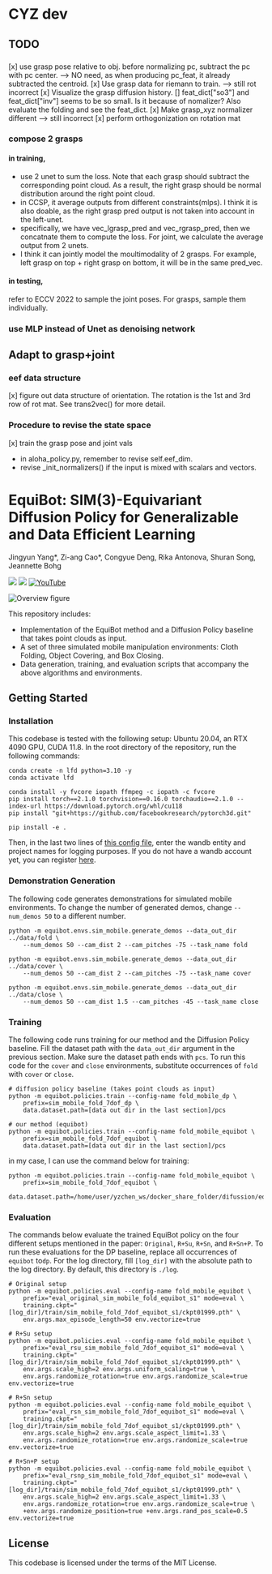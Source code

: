 # CYZ dev


## TODO
### 
[x] use grasp pose relative to obj. before normalizing pc, subtract the pc with pc center. --> NO need, as when producing pc_feat, it already subtracted the centroid.
[x] Use grasp data for riemann to train. --> still rot incorrect
[x] Visualize the grasp diffusion history. 
[] feat_dict["so3"] and feat_dict["inv"] seems to be so small. Is it because of nomalizer? Also evaluate the folding and see the feat_dict. 
[x] Make grasp_xyz normalizer different --> still incorrect
[x] perform orthogonization on rotation mat
### compose 2 grasps
#### in training, 

- use 2 unet to sum the loss.  Note that each grasp should subtract the corresponding point cloud. As a result, the right grasp should be normal distribution around the right point cloud.
- in CCSP, it average outputs from different constraints(mlps). I think it is also doable, as the right grasp pred output is not taken into account in the left-unet. 
- specifically, we have vec_lgrasp_pred and vec_rgrasp_pred, then we concatnate them to compute the loss. For joint, we calculate the average output from 2 unets. 
- I think it can jointly model the moultimodality of 2 grasps. For example, left grasp on top + right grasp on bottom, it will be in the same pred_vec.
#### in testing, 
refer to ECCV 2022 to sample the joint poses. For grasps, sample them individually. 

### use MLP instead of Unet as denoising network

## Adapt to grasp+joint
### eef data structure
[x] figure out data structure of orientation. 
The rotation is the 1st and 3rd row of rot mat. See trans2vec() for more detail.
### Procedure to revise the state space
[x] train the grasp pose and joint vals
- in aloha_policy.py, remember to revise self.eef_dim. 
- revise _init_normalizers() if the input is mixed with scalars and vectors. 

# EquiBot: SIM(3)-Equivariant Diffusion Policy for Generalizable and Data Efficient Learning

Jingyun Yang*, Zi-ang Cao*, Congyue Deng, Rika Antonova, Shuran Song, Jeannette Bohg

<a href='https://equi-bot.github.io'><img src='https://img.shields.io/badge/Project-Page-Green'></a> <a href='https://arxiv.org/abs/2407.01479'><img src='https://img.shields.io/badge/Paper-Arxiv-red'></a> [![YouTube](https://badges.aleen42.com/src/youtube.svg)](https://youtu.be/FFrl_TEXrUw)

![Overview figure](https://equi-bot.github.io/images/teaser.jpg)

This repository includes:

* Implementation of the EquiBot method and a Diffusion Policy baseline that takes point clouds as input.
* A set of three simulated mobile manipulation environments: Cloth Folding, Object Covering, and Box Closing.
* Data generation, training, and evaluation scripts that accompany the above algorithms and environments.

## Getting Started

### Installation

This codebase is tested with the following setup: Ubuntu 20.04, an RTX 4090 GPU, CUDA 11.8. In the root directory of the repository, run the following commands:

```
conda create -n lfd python=3.10 -y
conda activate lfd

conda install -y fvcore iopath ffmpeg -c iopath -c fvcore
pip install torch==2.1.0 torchvision==0.16.0 torchaudio==2.1.0 --index-url https://download.pytorch.org/whl/cu118
pip install "git+https://github.com/facebookresearch/pytorch3d.git"

pip install -e .
```

Then, in the last two lines of [this config file](equibot/policies/configs/base.yaml), enter the wandb entity and project names for logging purposes. If you do not have a wandb account yet, you can register [here](https://wandb.ai).

### Demonstration Generation

The following code generates demonstrations for simulated mobile environments. To change the number of generated demos, change `--num_demos 50` to a different number.

```
python -m equibot.envs.sim_mobile.generate_demos --data_out_dir ../data/fold \
    --num_demos 50 --cam_dist 2 --cam_pitches -75 --task_name fold

python -m equibot.envs.sim_mobile.generate_demos --data_out_dir ../data/cover \
    --num_demos 50 --cam_dist 2 --cam_pitches -75 --task_name cover

python -m equibot.envs.sim_mobile.generate_demos --data_out_dir ../data/close \
    --num_demos 50 --cam_dist 1.5 --cam_pitches -45 --task_name close
```

### Training

The following code runs training for our method and the Diffusion Policy baseline. Fill the dataset path with the `data_out_dir` argument in the previous section. Make sure the dataset path ends with `pcs`. To run this code for the `cover` and `close` environments, substitute occurrences of `fold` with `cover` or `close`.

```
# diffusion policy baseline (takes point clouds as input)
python -m equibot.policies.train --config-name fold_mobile_dp \
    prefix=sim_mobile_fold_7dof_dp \
    data.dataset.path=[data out dir in the last section]/pcs

# our method (equibot)
python -m equibot.policies.train --config-name fold_mobile_equibot \
    prefix=sim_mobile_fold_7dof_equibot \
    data.dataset.path=[data out dir in the last section]/pcs
```
in my case, I can use the command below for training:

```
python -m equibot.policies.train --config-name fold_mobile_equibot \
    prefix=sim_mobile_fold_7dof_equibot \
    data.dataset.path=/home/user/yzchen_ws/docker_share_folder/difussion/equibot_abstract/data/fold/pcs/
```
### Evaluation

The commands below evaluate the trained EquiBot policy on the four different setups mentioned in the paper: `Original`, `R+Su`, `R+Sn`, and `R+Sn+P`. To run these evaluations for the DP baseline, replace all occurrences of `equibot` to`dp`. For the log directory, fill `[log_dir]` with the absolute path to the log directory. By default, this directory is `./log`.

```
# Original setup
python -m equibot.policies.eval --config-name fold_mobile_equibot \
    prefix="eval_original_sim_mobile_fold_equibot_s1" mode=eval \
    training.ckpt="[log_dir]/train/sim_mobile_fold_7dof_equibot_s1/ckpt01999.pth" \
    env.args.max_episode_length=50 env.vectorize=true

# R+Su setup
python -m equibot.policies.eval --config-name fold_mobile_equibot \
    prefix="eval_rsu_sim_mobile_fold_7dof_equibot_s1" mode=eval \
    training.ckpt="[log_dir]/train/sim_mobile_fold_7dof_equibot_s1/ckpt01999.pth" \
    env.args.scale_high=2 env.args.uniform_scaling=true \
    env.args.randomize_rotation=true env.args.randomize_scale=true env.vectorize=true

# R+Sn setup
python -m equibot.policies.eval --config-name fold_mobile_equibot \
    prefix="eval_rsn_sim_mobile_fold_7dof_equibot_s1" mode=eval \
    training.ckpt="[log_dir]/train/sim_mobile_fold_7dof_equibot_s1/ckpt01999.pth" \
    env.args.scale_high=2 env.args.scale_aspect_limit=1.33 \
    env.args.randomize_rotation=true env.args.randomize_scale=true env.vectorize=true

# R+Sn+P setup
python -m equibot.policies.eval --config-name fold_mobile_equibot \
    prefix="eval_rsnp_sim_mobile_fold_7dof_equibot_s1" mode=eval \
    training.ckpt="[log_dir]/train/sim_mobile_fold_7dof_equibot_s1/ckpt01999.pth" \
    env.args.scale_high=2 env.args.scale_aspect_limit=1.33 \
    env.args.randomize_rotation=true env.args.randomize_scale=true \
    +env.args.randomize_position=true +env.args.rand_pos_scale=0.5 env.vectorize=true
```

## License

This codebase is licensed under the terms of the MIT License.
